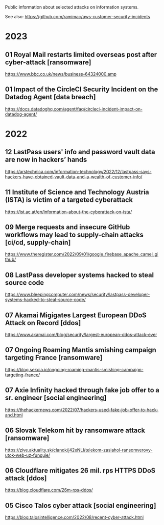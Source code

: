Public information about selected attacks on information systems.

See also: https://github.com/ramimac/aws-customer-security-incidents

# 2023

## 01 Royal Mail restarts limited overseas post after cyber-attack [ransomware]

https://www.bbc.co.uk/news/business-64324000.amp

## 01 Impact of the CircleCI Security Incident on the Datadog Agent [data breach]

https://docs.datadoghq.com/agent/faq/circleci-incident-impact-on-datadog-agent/

# 2022

## 12 LastPass users' info and password vault data are now in hackers’ hands

https://arstechnica.com/information-technology/2022/12/lastpass-says-hackers-have-obtained-vault-data-and-a-wealth-of-customer-info/

## 11 Institute of Science and Technology Austria (ISTA) is victim of a targeted cyberattack

https://ist.ac.at/en/information-about-the-cyberattack-on-ista/

## 09 Merge requests and insecure GitHub workflows may lead to supply-chain attacks [ci/cd, supply-chain]

https://www.theregister.com/2022/09/01/google_firebase_apache_camel_github/

## 08 LastPass developer systems hacked to steal source code

https://www.bleepingcomputer.com/news/security/lastpass-developer-systems-hacked-to-steal-source-code/

## 07 Akamai Migigates Largest European DDoS Attack on Record [ddos]

https://www.akamai.com/blog/security/largest-european-ddos-attack-ever

## 07 Ongoing Roaming Mantis smishing campaign targeting France [ransomware]

https://blog.sekoia.io/ongoing-roaming-mantis-smishing-campaign-targeting-france/

## 07 Axie Infinity hacked through fake job offer to a sr. engineer [social engineering]

https://thehackernews.com/2022/07/hackers-used-fake-job-offer-to-hack-and.html

## 06 Slovak Telekom hit by ransomware attack [ransomware]

https://zive.aktuality.sk/clanok/j42eNLl/telekom-zasiahol-ransomverovy-utok-web-uz-funguje/

## 06 Cloudflare mitigates 26 mil. rps HTTPS DDoS attack [ddos]

https://blog.cloudflare.com/26m-rps-ddos/

## 05 Cisco Talos cyber attack [social engineering]

https://blog.talosintelligence.com/2022/08/recent-cyber-attack.html
